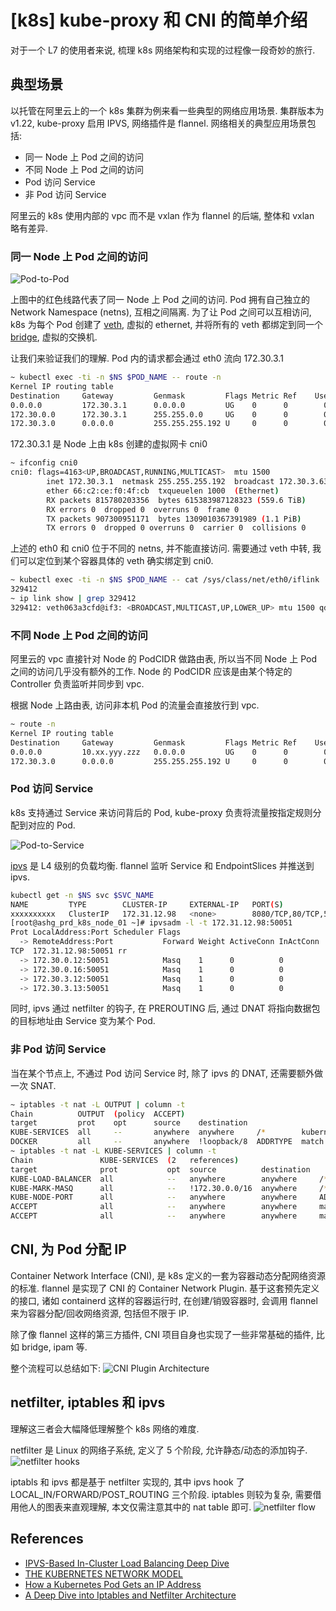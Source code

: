 # [k8s] kube-proxy 和 CNI 的简单介绍

对于一个 L7 的使用者来说, 梳理 k8s 网络架构和实现的过程像一段奇妙的旅行.

## 典型场景
以托管在阿里云上的一个 k8s 集群为例来看一些典型的网络应用场景.
集群版本为 v1.22, kube-proxy 启用 IPVS, 网络插件是 flannel.
网络相关的典型应用场景包括:
- 同一 Node 上 Pod 之间的访问
- 不同 Node 上 Pod 之间的访问
- Pod 访问 Service
- 非 Pod 访问 Service

阿里云的 k8s 使用内部的 vpc 而不是 vxlan 作为 flannel 的后端, 整体和 vxlan 略有差异.

### 同一 Node 上 Pod 之间的访问
![Pod-to-Pod](../images/k8s_networking_pods.png)

上图中的红色线路代表了同一 Node 上 Pod 之间的访问.
Pod 拥有自己独立的 Network Namespace (netns), 互相之间隔离.
为了让 Pod 之间可以互相访问, k8s 为每个 Pod 创建了
[veth](https://man7.org/linux/man-pages/man4/veth.4.html), 虚拟的 ethernet,
并将所有的 veth 都绑定到同一个 [bridge](https://wiki.archlinux.org/title/network_bridge), 虚拟的交换机.

让我们来验证我们的理解.
Pod 内的请求都会通过 eth0 流向 172.30.3.1
```bash
~ kubectl exec -ti -n $NS $POD_NAME -- route -n
Kernel IP routing table
Destination     Gateway         Genmask         Flags Metric Ref    Use Iface
0.0.0.0         172.30.3.1      0.0.0.0         UG    0      0        0 eth0
172.30.0.0      172.30.3.1      255.255.0.0     UG    0      0        0 eth0
172.30.3.0      0.0.0.0         255.255.255.192 U     0      0        0 eth0
```

172.30.3.1 是 Node 上由 k8s 创建的虚拟网卡 cni0
```bash
~ ifconfig cni0
cni0: flags=4163<UP,BROADCAST,RUNNING,MULTICAST>  mtu 1500
        inet 172.30.3.1  netmask 255.255.255.192  broadcast 172.30.3.63
        ether 66:c2:ce:f0:4f:cb  txqueuelen 1000  (Ethernet)
        RX packets 815780203356  bytes 615383987128323 (559.6 TiB)
        RX errors 0  dropped 0  overruns 0  frame 0
        TX packets 907300951171  bytes 1309010367391989 (1.1 PiB)
        TX errors 0  dropped 0 overruns 0  carrier 0  collisions 0
```

上述的 eth0 和 cni0 位于不同的 netns, 并不能直接访问.
需要通过 veth 中转, 我们可以定位到某个容器具体的 veth 确实绑定到 cni0.
```bash
~ kubectl exec -ti -n $NS $POD_NAME -- cat /sys/class/net/eth0/iflink
329412
~ ip link show | grep 329412
329412: veth063a3cfd@if3: <BROADCAST,MULTICAST,UP,LOWER_UP> mtu 1500 qdisc noqueue master cni0 state UP mode DEFAULT group default
```

### 不同 Node 上 Pod 之间的访问
阿里云的 vpc 直接针对 Node 的 PodCIDR 做路由表,
所以当不同 Node 上 Pod 之间的访问几乎没有额外的工作.
Node 的 PodCIDR 应该是由某个特定的 Controller 负责监听并同步到 vpc.

根据 Node 上路由表, 访问非本机 Pod 的流量会直接放行到 vpc.
```bash
~ route -n
Kernel IP routing table
Destination     Gateway         Genmask         Flags Metric Ref    Use Iface
0.0.0.0         10.xx.yyy.zzz   0.0.0.0         UG    0      0        0 eth0
172.30.3.0      0.0.0.0         255.255.255.192 U     0      0        0 cni0
```

### Pod 访问 Service
k8s 支持通过 Service 来访问背后的 Pod, kube-proxy 负责将流量按指定规则分配到对应的 Pod.

![Pod-to-Service](../images/k8s_networking_service.png)

[ipvs](https://en.wikipedia.org/wiki/IP_Virtual_Server) 是 L4 级别的负载均衡.
flannel 监听 Service 和 EndpointSlices 并推送到 ipvs.
```bash
kubectl get -n $NS svc $SVC_NAME
NAME         TYPE        CLUSTER-IP     EXTERNAL-IP   PORT(S)                     AGE
xxxxxxxxxx   ClusterIP   172.31.12.98   <none>        8080/TCP,80/TCP,50051/TCP   2y300d
[root@ashg_prd_k8s_node_01 ~]# ipvsadm -l -t 172.31.12.98:50051
Prot LocalAddress:Port Scheduler Flags
  -> RemoteAddress:Port           Forward Weight ActiveConn InActConn
TCP  172.31.12.98:50051 rr
  -> 172.30.0.12:50051            Masq    1      0          0
  -> 172.30.0.16:50051            Masq    1      0          0
  -> 172.30.3.12:50051            Masq    1      0          0
  -> 172.30.3.13:50051            Masq    1      0          0
```

同时, ipvs 通过 netfilter 的钩子, 在 PREROUTING 后,
通过 DNAT 将指向数据包的目标地址由 Service 变为某个 Pod.

### 非 Pod 访问 Service
当在某个节点上, 不通过 Pod 访问 Service 时, 除了 ipvs 的 DNAT, 还需要额外做一次 SNAT.
```bash
~ iptables -t nat -L OUTPUT | column -t
Chain          OUTPUT  (policy  ACCEPT)
target         prot    opt      source    destination
KUBE-SERVICES  all     --       anywhere  anywhere     /*        kubernetes  service   portals  */
DOCKER         all     --       anywhere  !loopback/8  ADDRTYPE  match       dst-type  LOCAL
~ iptables -t nat -L KUBE-SERVICES | column -t
Chain               KUBE-SERVICES  (2   references)
target              prot           opt  source          destination
KUBE-LOAD-BALANCER  all            --   anywhere        anywhere     /*         Kubernetes          service   lb       portal  */  match-set  KUBE-LOAD-BALANCER  dst,dst
KUBE-MARK-MASQ      all            --   !172.30.0.0/16  anywhere     /*         Kubernetes          service   cluster  ip      +   port       for                 masquerade  purpose  */  match-set  KUBE-CLUSTER-IP  dst,dst
KUBE-NODE-PORT      all            --   anywhere        anywhere     ADDRTYPE   match               dst-type  LOCAL
ACCEPT              all            --   anywhere        anywhere     match-set  KUBE-CLUSTER-IP     dst,dst
ACCEPT              all            --   anywhere        anywhere     match-set  KUBE-LOAD-BALANCER  dst,dst
```

## CNI, 为 Pod 分配 IP
Container Network Interface (CNI), 是 k8s 定义的一套为容器动态分配网络资源的标准.
flannel 是实现了 CNI 的 Container Network Plugin.
基于这套预先定义的接口, 诸如 containerd 这样的容器运行时, 在创建/销毁容器时,
会调用 flannel 来为容器分配/回收网络资源, 包括但不限于 IP.

除了像 flannel 这样的第三方插件, CNI 项目自身也实现了一些非常基础的插件, 比如 bridge, ipam 等.

整个流程可以总结如下:
![CNI Plugin Architecture](../images/cni-plugin-arch.png)

## netfilter, iptables 和 ipvs
理解这三者会大幅降低理解整个 k8s 网络的难度.

netfilter 是 Linux 的网络子系统, 定义了 5 个阶段, 允许静态/动态的添加钩子.
![netfilter hooks](../images/netfilter-hooks.png)

iptabls 和 ipvs 都是基于 netfilter 实现的, 其中 ipvs hook 了 LOCAL_IN/FORWARD/POST_ROUTING 三个阶段.
iptables 则较为复杂, 需要借用他人的图表来直观理解, 本文仅需注意其中的 nat table 即可.
![netfilter flow](../images/netfilter.svg)

## References

- [IPVS-Based In-Cluster Load Balancing Deep Dive](https://kubernetes.io/blog/2018/07/09/ipvs-based-in-cluster-load-balancing-deep-dive/)
- [THE KUBERNETES NETWORK MODEL](https://www.tkng.io/services/clusterip/dataplane/ipvs/)
- [How a Kubernetes Pod Gets an IP Address](https://ronaknathani.com/blog/2020/08/how-a-kubernetes-pod-gets-an-ip-address/)
- [A Deep Dive into Iptables and Netfilter Architecture](https://www.digitalocean.com/community/tutorials/a-deep-dive-into-iptables-and-netfilter-architecture)
